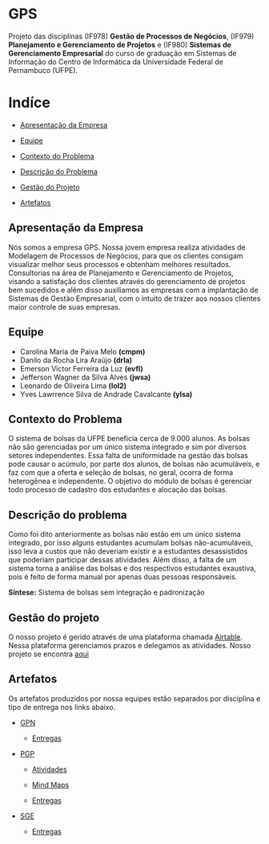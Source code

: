# GPS

Projeto das disciplinas (IF978) **Gestão de Processos de Negócios**, (IF979) **Planejamento e Gerenciamento de Projetos** e (IF980) **Sistemas de Gerenciamento Empresarial** do curso de graduação em Sistemas de Informação do Centro de Informática da Universidade Federal de Pernambuco (UFPE).

# Indíce
- [Apresentação da Empresa](https://github.com/EmersonVictor/gps#apresentação_da_Empresa)

- [Equipe](https://github.com/EmersonVictor/gps#equipe)

- [Contexto do Problema](https://github.com/EmersonVictor/gps#contexto_do_projeto_atual)

- [Descrição do Problema](https://github.com/EmersonVictor/gps#descrição_do_problema)

- [Gestão do Projeto](https://github.com/EmersonVictor/gps#gestão_do_projeto)

- [Artefatos](https://github.com/EmersonVictor/gps#artefatos)

## Apresentação da Empresa
Nós somos a empresa GPS. Nossa jovem empresa realiza atividades de Modelagem de Processos de Negócios, para que os clientes consigam visualizar melhor seus processos e obtenham melhores resultados. Consultorias na área de Planejamento e Gerenciamento de Projetos, visando a satisfação dos clientes através do gerenciamento de projetos bem sucedidos e além disso auxiliamos as empresas com a implantação de Sistemas de Gestão Empresarial, com o intuito de trazer aos nossos clientes maior controle de suas empresas.

## Equipe
- Carolina Maria de Paiva Melo **(cmpm)**
- Danilo da Rocha Lira Araújo **(drla)**
- Emerson Victor Ferreira da Luz **(evfl)**
- Jefferson Wagner da Silva Alves **(jwsa)**
- Leonardo de Oliveira Lima **(lol2)**
- Yves Lawrrence Silva de Andrade Cavalcante **(ylsa)**


## Contexto  do Problema
O sistema de bolsas da UFPE beneficia cerca de 9.000 alunos. As bolsas não são gerenciadas por um único sistema integrado e sim por diversos setores independentes. Essa falta de uniformidade na gestão das bolsas pode causar o acúmulo, por parte dos alunos, de bolsas não acumuláveis, e faz com que a oferta e seleção de bolsas, no geral, ocorra de forma heterogênea e independente. O objetivo do módulo de bolsas é gerenciar todo processo de cadastro dos estudantes e alocação das bolsas.

## Descrição do problema
Como foi dito anteriormente as bolsas não estão em um único sistema integrado, por isso alguns estudantes acumulam bolsas não-acumuláveis, isso leva a custos que não deveriam existir e a estudantes desassistidos que poderiam participar dessas atividades. Além disso, a falta de um sistema torna a análise das bolsas e dos respectivos estudantes exaustiva, pois é feito de forma manual por apenas duas pessoas responsáveis.

**Síntese:** Sistema de bolsas sem integração e padronização

## Gestão do projeto
O nosso projeto é gerido através de uma plataforma chamada [Airtable](https://airtable.com/). Nessa plataforma gerenciamos prazos e delegamos as atividades. Nosso projeto se encontra [aqui](https://bit.ly/2TSwDEx)

## Artefatos
Os artefatos produzidos por nossa equipes estão separados por disciplina e tipo de entrega nos links abaixo.

- [GPN](https://github.com/EmersonVictor/gps/tree/master/gpn)
  - [Entregas](https://github.com/EmersonVictor/gps/blob/master/gpn/entregas)

- [PGP](https://github.com/EmersonVictor/gps/tree/master/pgp)
  - [Atividades](https://github.com/EmersonVictor/gps/tree/master/pgp/atividades)

  - [Mind Maps](https://github.com/EmersonVictor/gps/tree/master/pgp/mind-maps)

  - [Entregas](https://github.com/EmersonVictor/gps/blob/master/pgp/entregas)


- [SGE](https://github.com/EmersonVictor/gps/tree/master/sge)
  - [Entregas](https://github.com/EmersonVictor/gps/blob/master/sge/entregas)


